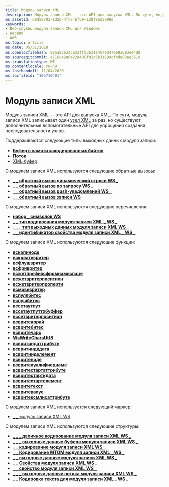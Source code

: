 ```yaml
---
title: Модуль записи XML
description: Модуль записи XML — это API для выпуска XML. По сути, модуль записи XML записывает один узел XML за раз, но существуют дополнительные вспомогательные API для упрощения создания последовательности узлов.
ms.assetid: 69d50793-1d5b-4fc7-bf69-128f8e23a98d
keywords:
- Веб-службы модуля записи XML для Windows
- ввсапи
- WWS
ms.topic: article
ms.date: 05/31/2018
ms.openlocfilehash: 085a02b3aca33ffa3b31e4579d47068a683ee4d8
ms.sourcegitcommit: a716ca2a6a22a400f02c6b31699cf4da83ee3619
ms.translationtype: MT
ms.contentlocale: ru-RU
ms.lasthandoff: 11/04/2020
ms.locfileid: "105710401"
---
```

# <a name="xml-writer"></a>Модуль записи XML

Модуль записи XML — это API для выпуска XML. По сути, модуль записи XML записывает один [узел XML](xml-node.md) за раз, но существуют дополнительные вспомогательные API для упрощения создания последовательности узлов.


Поддерживаются следующие типы выходных данных модуля записи:

-   [**Буфер в памяти закодированных байтов**](/windows/desktop/api/WebServices/ns-webservices-ws_xml_writer_buffer_output)
-   [**Поток**](/windows/desktop/api/WebServices/ns-webservices-ws_xml_writer_stream_output)
-   [XML-буфер](xml-buffer.md)

С модулем записи XML используются следующие обратные вызовы:

-   [**\_ \_ обратный вызов динамической строки WS \_**](/windows/desktop/api/WebServices/nc-webservices-ws_dynamic_string_callback)
-   [**\_ \_ обратный вызов по запросу WS \_**](/windows/desktop/api/WebServices/nc-webservices-ws_pull_bytes_callback)
-   [**\_ \_ обратный вызов push-уведомлений WS \_**](/windows/desktop/api/WebServices/nc-webservices-ws_push_bytes_callback)
-   [**\_ \_ обратный вызов записи WS**](/windows/desktop/api/WebServices/nc-webservices-ws_write_callback)

С модулем записи XML используются следующие перечисления:

-   [**набор \_ символов WS**](/windows/desktop/api/WebServices/ne-webservices-ws_charset)
-   [**\_ \_ тип кодирования модуля записи XML \_ WS \_**](/windows/desktop/api/WebServices/ne-webservices-ws_xml_writer_encoding_type)
-   [**\_ \_ \_ тип выходных данных модуля записи XML WS \_**](/windows/desktop/api/WebServices/ne-webservices-ws_xml_writer_output_type)
-   [**\_ \_ идентификатор свойства модуля записи XML \_ WS \_**](/windows/desktop/api/WebServices/ne-webservices-ws_xml_writer_property_id)

С модулем записи XML используются следующие функции:

-   [**вскопиноде**](/windows/desktop/api/WebServices/nf-webservices-wscopynode)
-   [**вскреатевритер**](/windows/desktop/api/WebServices/nf-webservices-wscreatewriter)
-   [**всфлушвритер**](/windows/desktop/api/WebServices/nf-webservices-wsflushwriter)
-   [**всфривритер**](/windows/desktop/api/WebServices/nf-webservices-wsfreewriter)
-   [**всжетпрефиксфромнамеспаце**](/windows/desktop/api/WebServices/nf-webservices-wsgetprefixfromnamespace)
-   [**всжетвритерпоситион**](/windows/desktop/api/WebServices/nf-webservices-wsgetwriterposition)
-   [**всжетвритерпроперти**](/windows/desktop/api/WebServices/nf-webservices-wsgetwriterproperty)
-   [**всмовевритер**](/windows/desktop/api/WebServices/nf-webservices-wsmovewriter)
-   [**вспуллбитес**](/windows/desktop/api/WebServices/nf-webservices-wspullbytes)
-   [**вспушбитес**](/windows/desktop/api/WebServices/nf-webservices-wspushbytes)
-   [**вссетаутпут**](/windows/desktop/api/WebServices/nf-webservices-wssetoutput)
-   [**вссетаутпуттобуффер**](/windows/desktop/api/WebServices/nf-webservices-wssetoutputtobuffer)
-   [**вссетвритерпоситион**](/windows/desktop/api/WebServices/nf-webservices-wssetwriterposition)
-   [**всвритеаррай**](/windows/desktop/api/WebServices/nf-webservices-wswritearray)
-   [**всвритебитес**](/windows/desktop/api/WebServices/nf-webservices-wswritebytes)
-   [**всвритечарс**](/windows/desktop/api/WebServices/nf-webservices-wswritechars)
-   [**WsWriteCharsUtf8**](/windows/desktop/api/WebServices/nf-webservices-wswritecharsutf8)
-   [**всвритиндаттрибуте**](/windows/desktop/api/WebServices/nf-webservices-wswriteendattribute)
-   [**всвритиндкдата**](/windows/desktop/api/WebServices/nf-webservices-wswriteendcdata)
-   [**всвритинделемент**](/windows/desktop/api/WebServices/nf-webservices-wswriteendelement)
-   [**всвритеноде**](/windows/desktop/api/WebServices/nf-webservices-wswritenode)
-   [**всвритекуалифиеднаме**](/windows/desktop/api/WebServices/nf-webservices-wswritequalifiedname)
-   [**всвритестартаттрибуте**](/windows/desktop/api/WebServices/nf-webservices-wswritestartattribute)
-   [**всвритестарткдата**](/windows/desktop/api/WebServices/nf-webservices-wswritestartcdata)
-   [**всвритестартелемент**](/windows/desktop/api/WebServices/nf-webservices-wswritestartelement)
-   [**всвритетекст**](/windows/desktop/api/WebServices/nf-webservices-wswritetext)
-   [**всвритевалуе**](/windows/desktop/api/WebServices/nf-webservices-wswritevalue)
-   [**всвритексмлнсаттрибуте**](/windows/desktop/api/WebServices/nf-webservices-wswritexmlnsattribute)

С модулем записи XML используется следующий маркер:

-   [\_ \_ модуль записи XML WS](ws-xml-writer.md)

С модулем записи XML используются следующие структуры:

-   [**\_ \_ \_ двоичное кодирование модуля записи XML WS \_**](/windows/desktop/api/WebServices/ns-webservices-ws_xml_writer_binary_encoding)
-   [**\_ \_ \_ выходные данные буфера модуля записи XML WS \_**](/windows/desktop/api/WebServices/ns-webservices-ws_xml_writer_buffer_output)
-   [**\_ \_ кодирование модуля записи XML WS \_**](/windows/desktop/api/WebServices/ns-webservices-ws_xml_writer_encoding)
-   [**\_ \_ Кодирование MTOM модуля записи XML \_ WS \_**](/windows/desktop/api/WebServices/ns-webservices-ws_xml_writer_mtom_encoding)
-   [**\_ \_ выходные данные модуля записи XML WS \_**](/windows/desktop/api/WebServices/ns-webservices-ws_xml_writer_output)
-   [**\_ \_ Свойства модуля записи XML WS \_**](/windows/desktop/api/WebServices/ns-webservices-ws_xml_writer_properties)
-   [**\_ \_ свойство модуля записи XML WS \_**](/windows/desktop/api/WebServices/ns-webservices-ws_xml_writer_property)
-   [**\_ \_ \_ выходные данные потока модуля записи XML WS \_**](/windows/desktop/api/WebServices/ns-webservices-ws_xml_writer_stream_output)
-   [**\_ \_ Кодировка текста для модуля записи XML \_ WS \_**](/windows/desktop/api/WebServices/ns-webservices-ws_xml_writer_text_encoding)

 

 




